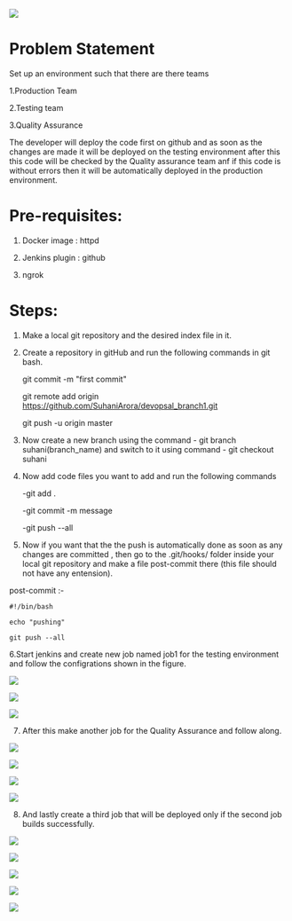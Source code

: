![](https://github.com/SuhaniArora/Jenkins-Docker/blob/master/images/Devops.png)
# Problem Statement
Set up an environment such that there are there teams

1.Production Team

2.Testing team

3.Quality Assurance

The developer will deploy the code first on github and as soon as the changes are made it will be deployed on the testing environment after this this code will be checked by the Quality assurance team anf if this code is without errors then it will be automatically deployed in the production environment.

# Pre-requisites:

1. Docker image : httpd

2. Jenkins plugin : github

3. ngrok

# Steps:
1. Make a local git repository and the desired index file in it.

2. Create a repository in gitHub and run the following commands in git bash.

    git commit -m "first commit"

    git remote add origin https://github.com/SuhaniArora/devopsal_branch1.git

    git push -u origin master

3. Now create a new branch using the command - git branch suhani(branch_name) and switch to it using command - git checkout suhani

4. Now add code files you want to add and run the following commands

    -git add .
    
    -git commit -m message
    
    -git push --all
    
5. Now if you want that the the push is automatically done as soon as any changes are committed , then go to the .git/hooks/ folder inside your local git repository and make a file post-commit there (this file should not have any entension). 

  post-commit :-

    #!/bin/bash

    echo "pushing"

    git push --all

6.Start jenkins and create new job named job1 for the testing environment and follow the configrations shown in the figure.

![](https://github.com/SuhaniArora/Jenkins-Docker/blob/master/images/image1.png)

![](https://github.com/SuhaniArora/Jenkins-Docker/blob/master/images/image2.png)

![](https://github.com/SuhaniArora/Jenkins-Docker/blob/master/images/image3.png)

7. After this make another job for the Quality Assurance and follow along.

![](https://github.com/SuhaniArora/Jenkins-Docker/blob/master/images/image4.png)

![](https://github.com/SuhaniArora/Jenkins-Docker/blob/master/images/image5.png)

![](https://github.com/SuhaniArora/Jenkins-Docker/blob/master/images/image6.png)

![](https://github.com/SuhaniArora/Jenkins-Docker/blob/master/images/image7.png)


8.  And lastly create a third job that will be deployed only if the second job builds successfully.

![](https://github.com/SuhaniArora/Jenkins-Docker/blob/master/images/image8.png)

![](https://github.com/SuhaniArora/Jenkins-Docker/blob/master/images/image9.png)

![](https://github.com/SuhaniArora/Jenkins-Docker/blob/master/images/image10.png)

![](https://github.com/SuhaniArora/Jenkins-Docker/blob/master/images/image11.png)

![](https://github.com/SuhaniArora/Jenkins-Docker/blob/master/images/image_docker.png)
